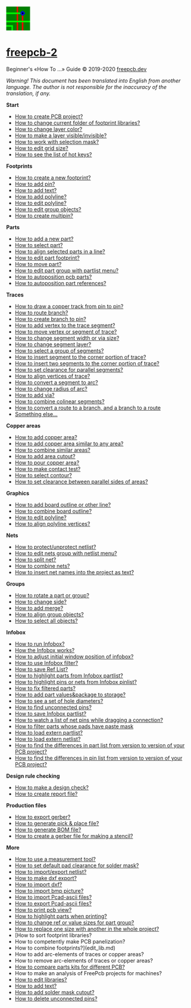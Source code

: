 ![](/pictures/upload.png) 
# [freepcb-2](https://freepcb.dev)

Beginner's «How To ...» Guide  © 2019-2020 [freepcb.dev](https://freepcb.dev)

_Warning! This document has been translated into English from another language. The author is not responsible for the inaccuracy of the translation, if any._

**Start**

* [How to create PCB project?](new_project.md)
* [How to change current folder of footprint libraries?](lib_folder.md)
* [How to change layer color?](colors.md)
* [How to make a layer visible/invisible?](layer_vis.md)
* [How to work with selection mask?](sel_mask.md)
* [How to edit grid size?](grid.md)
* [How to see the list of hot keys?](hotkeys.md)

**Footprints**

* [How to create a new footprint?](new_fp.md)
* [How to add pin?](add_pin.md)
* [How to add text?](add_fp_text.md)
* [How to add polyline?](add_fp_poly.md)
* [How to edit polyline?](edit_fp_poly.md)
* [How to edit group objects?](fp_group.md)
* [How to create multipin?](multipin.md)

**Parts**

* [How to add a new part?](add_part.md)
* [How to select part?](select_part.md)
* [How to align selected parts in a line?](line_up.md)
* [How to edit part footprint?](edit_fp.md)
* [How to move part?](move_part.md)
* [How to edit part group with partlist menu?](part_list.md)
* [How to autoposition pcb parts?](part_pos.md)
* [How to autoposition part references?](ref_pos.md)

**Traces**

* [How to draw a copper track from pin to pin?](route.md)
* [How to route branch?](routing_branch.md)
* [How to create branch to pin?](edit_traces.md)
* [How to add vertex to the trace segment?](add_vertex.md)
* [How to move vertex or segment of trace?](move_seg.md)
* [How to change segment width or via size?](seg_width.md)
* [How to change segment layer?](seg_layer.md)
* [How to select a group of segments?](sel_seg_gr.md)
* [How to insert segment to the corner portion of trace?](insert_seg.md)
* [How to insert two segments to the corner portion of trace?](insert_seg2.md)
* [How to set clearance for parallel segments?](set_seg_clearance.md)
* [How to align vertices of trace?](align_vertex.md)
* [How to convert a segment to arc?](seg_2_arc.md)
* [How to change radius of arc?](seg_change_rad.md)
* [How to add via?](add_via.md)
* [How to combine colinear segments?](check_tr.md)
* [How to convert a route to a branch, and a branch to a route](branch2trace.md)
* [Something else...](edit_traces2.md)

**Copper areas**

* [How to add copper area?](add_area.md)
* [How to add copper area similar to any area?](similar_area.md)
* [How to combine similar areas?](comb_areas.md)
* [How to add area cutout?](area_cut.md)
* [How to pour copper area?](pour_area.md)
* [How to make contact test?](contact_test.md)
* [How to select contour?](select_cont.md)
* [How to set clearance between parallel sides of areas?](set_side_clearance.md)

**Graphics**

* [How to add board outline or other line?](add_polyline.md)
* [How to combine board outline?](comb_bo.md)
* [How to edit polyline?](edit_bo.md)
* [How to align polyline vertices?](align_bo.md)

**Nets**

* [How to protect/unprotect netlist?](unprotect_nl.md)
* [How to edit nets group with netlist menu?](edit_net_gr.md)
* [How to split net?](split_net.md)
* [How to combine nets?](comb_nets.md)
* [How to insert net names into the project as text?](insert_nets.md)

**Groups**

* [How to rotate a part or group?](rotate.md)
* [How to change side?](side.md)
* [How to add merge?](add_merge.md)
* [How to align group objects?](align_gr.md)
* [How to select all objects?](select_all.md)

**Infobox**

* [How to run Infobox?](IB_run.md)
* [How the Infobox works?](ib_works.md)
* [How to adjust initial window position of infobox?](IB_win_pos.md)
* [How to use Infobox filter?](IB_use.md)
* [How to save Ref List?](IB_ref_list.md)
* [How to highlight parts from Infobox partlist?](ib_highlight_parts.md)
* [How to highlight pins or nets from Infobox pinlist?](ib_highlight_pins.md)
* [How to fix filtered parts?](ib_fix.md)
* [How to add part values&package to storage?](ib_add_values.md)
* [How to see a set of hole diameters?](hole_diam.md)
* [How to find unconnected pins?](unconnected.md)
* [How to save Infobox partlist?](ib_txt_list.md)
* [How to watch a list of net pins while dragging a connection?](ib_drag_con.md)
* [How to filter parts whose pads have paste mask](paste_mask_check.md)
* [How to load extern partlist?](IB_imp_plist.md)
* [How to load extern netlist?](IB_imp_nlist.md)
* [How to find the differences in part list from version to version of your PCB project?](c_plist.md)
* [How to find the differences in pin list from version to version of your PCB project?](c_nlist.md)

**Design rule checking**

* [How to make a design check?](DRC.md)
* [How to create report file?](drc_report.md)

**Production files**

* [How to export gerber?](gerber.md)
* [How to generate pick & place file?](pnp.md)
* [How to generate BOM file?](bom.md)
* [How to create a gerber file for making a stencil?](stencil.md)

**More**

* [How to use a measurement tool?](measurement_tool.md)
* [How to set default pad clearance for solder mask?](sm_def.md)
* [How to import/export netlist?](net_imp.md)
* [How to make dxf export?](dxf_exp.md)
* [How to import dxf?](dxf_imp.md)
* [How to import bmp picture?](bmp_imp.md)
* [How to import Pcad-ascii files?](pcad_imp.md)
* [How to export Pcad-ascii files?](pcad_exp.md)
* [How to print pcb view?](pcb_view.md)
* [How to highlight parts when printing?](print_h.md)
* [How to change ref or value sizes for part group?](edit_silk.md)
* [How to replace one size with another in the whole project?](replace.md)
* [How to sort footprint libraries?
* How to competently make PCB panelization?
* How to combine footprints?](edit_lib.md)
* How to add arc-elements of traces or copper areas?
* How to remove arc-elements of traces or copper areas?
* [How to compare parts kits for different PCB?](diff_pcb.md)
* How to make an analysis of FreePcb projects for machines?
* [How to edit libraries?](fp_edit.md)
* [How to add text?](add_text.md)
* [How to add solder mask cutout?](add_polyline.md)
* [How to delete unconnected pins?](del_u_pins.md)








